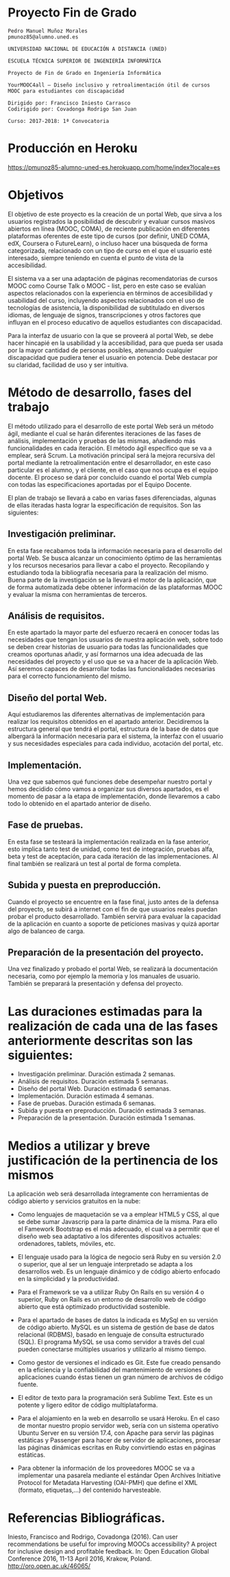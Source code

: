 # Proyecto Fin de Grado

	Pedro Manuel Muñoz Morales
	pmunoz85@alumno.uned.es

	UNIVERSIDAD NACIONAL DE EDUCACIÓN A DISTANCIA (UNED)

	ESCUELA TÉCNICA SUPERIOR DE INGENIERÍA INFORMÁTICA

	Proyecto de Fin de Grado en Ingeniería Informática

	YourMOOC4all – Diseño inclusivo y retroalimentación útil de cursos MOOC para estudiantes con discapacidad

	Dirigido por: Francisco Iniesto Carrasco
	Codirigido por: Covadonga Rodrigo San Juan
	
	Curso: 2017-2018: 1ª Convocatoria

# Producción en Heroku

https://pmunoz85-alumno-uned-es.herokuapp.com/home/index?locale=es

# Objetivos

El objetivo de este proyecto es la creación de un portal Web, que sirva a los usuarios registrados la posibilidad de descubrir y evaluar cursos masivos abiertos en línea (MOOC, COMA), de reciente publicación en diferentes plataformas oferentes de este tipo de cursos (por definir, UNED COMA, edX, Coursera o FutureLearn), o incluso hacer una búsqueda de forma categorizada, relacionado con un tipo de curso en el que el usuario esté interesado, siempre teniendo en cuenta el punto de vista de la accesibilidad. 

El sistema va a ser una adaptación de páginas recomendatorias de cursos MOOC como Course Talk o MOOC - list, pero en este caso se evalúan aspectos relacionados con la experiencia en términos de accesibilidad y usabilidad del curso, incluyendo aspectos relacionados con el uso de tecnologías de asistencia, la disponibilidad de subtitulado en diversos idiomas, de lenguaje de signos, transcripciones y otros factores que influyan en el proceso educativo de aquellos estudiantes con discapacidad. 

Para la interfaz de usuario con la que se proveerá al portal Web, se debe hacer hincapié en la usabilidad y la accesibilidad, para que pueda ser usada por la mayor cantidad de personas posibles, atenuando cualquier discapacidad que pudiera tener el usuario en potencia. Debe destacar por su claridad, facilidad de uso y ser intuitiva.


 
# Método de desarrollo, fases del trabajo

El método utilizado para el desarrollo de este portal Web será un método ágil, mediante el cual se harán diferentes iteraciones de las fases de análisis, implementación y pruebas de las mismas, añadiendo más funcionalidades en cada iteración. El método ágil específico que se va a emplear, será Scrum. La motivación principal será la mejora recursiva del portal mediante la retroalimentación entre el desarrollador, en este caso particular es el alumno, y el cliente, en el caso que nos ocupa es el equipo docente. El proceso se dará por concluido cuando el portal Web cumpla con todas las especificaciones aportadas por el Equipo Docente.

El plan de trabajo se llevará a cabo en varias fases diferenciadas, algunas de ellas iteradas hasta lograr la especificación de requisitos. Son las siguientes:

## Investigación preliminar.

En esta fase recabamos toda la información necesaria para el desarrollo del portal Web. Se busca alcanzar un conocimiento óptimo de las herramientas y los recursos necesarios para llevar a cabo el proyecto. Recopilando y estudiando toda la bibliografía necesaria para la realización del mismo. Buena parte de la investigación se la llevará el motor de la aplicación, que de forma automatizada debe obtener información de las plataformas MOOC y evaluar la misma con herramientas de terceros.

## Análisis de requisitos.

En este apartado la mayor parte del esfuerzo recaerá en conocer todas las necesidades que tengan los usuarios de nuestra aplicación web, sobre todo se deben crear historias de usuario para todas las funcionalidades que creamos oportunas añadir, y así formarnos una idea adecuada de las necesidades del proyecto y el uso que se va a hacer de la aplicación Web. Así seremos capaces de desarrollar todas las funcionalidades necesarias para el correcto funcionamiento del mismo.

## Diseño del portal Web.

Aquí estudiaremos las diferentes alternativas de implementación para realizar los requisitos obtenidos en el apartado anterior. Decidiremos la estructura general que tendrá el portal, estructura de la base de datos que albergará la información necesaria para el sistema, la interfaz con el usuario y sus necesidades especiales para cada individuo, acotación del portal, etc.

## Implementación.

Una vez que sabemos qué funciones debe desempeñar nuestro portal y hemos decidido cómo vamos a organizar sus diversos apartados, es el momento de pasar a la etapa de implementación, donde llevaremos a cabo todo lo obtenido en el apartado anterior de diseño. 

## Fase de pruebas.

En esta fase se testeará la implementación realizada en la fase anterior, esto implica tanto test de unidad, como test de integración, pruebas alfa, beta y test de aceptación, para cada iteración de las implementaciones. Al final también se realizará un test al portal de forma completa.

## Subida y puesta en preproducción.

Cuando el proyecto se encuentre en la fase final, justo antes de la defensa del proyecto, se subirá a internet con el fin de que usuarios reales puedan probar el producto desarrollado. También servirá para evaluar la capacidad de la aplicación en cuanto a soporte de peticiones masivas y quizá aportar algo de balanceo de carga. 

## Preparación de la presentación del proyecto.

Una vez finalizado y probado el portal Web, se realizará la documentación necesaria, como por ejemplo la memoria y los manuales de usuario. También se preparará la presentación y defensa del proyecto.

# Las duraciones estimadas para la realización de cada una de las fases anteriormente descritas son las siguientes:

* Investigación preliminar. Duración estimada 2 semanas.
* Análisis de requisitos. Duración estimada 5 semanas.
* Diseño del portal Web. Duración estimada 6 semanas.
* Implementación. Duración estimada 4 semanas.
* Fase de pruebas. Duración estimada 6 semanas.
* Subida y puesta en preproducción. Duración estimada 3 semanas.
* Preparación de la presentación. Duración estimada 1 semanas.

 
# Medios a utilizar y breve justificación de la pertinencia de los mismos

La aplicación web será desarrollada íntegramente con herramientas de código abierto y servicios gratuitos en la nube: 

* Como lenguajes de maquetación se va a emplear HTML5 y CSS, al que se debe sumar Javascrip para la parte dinámica de la misma. Para ello el Famework Bootstrap es el más adecuado, el cual va a permitir que el diseño web sea adaptativo a los diferentes dispositivos actuales: ordenadores, tablets, móviles, etc. 

* El lenguaje usado para la lógica de negocio será Ruby en su versión 2.0 o superior, que al ser un lenguaje interpretado se adapta a los desarrollos web. Es un lenguaje dinámico y de código abierto enfocado en la simplicidad y la productividad. 

* Para el Framework se va a utilizar Ruby On Rails en su versión 4 o superior, Ruby on Rails es un entorno de desarrollo web de código abierto que está optimizado productividad sostenible.

* Para el apartado de bases de datos la indicada es MySql en su versión de código abierto. MySQL es un sistema de gestión de base de datos relacional (RDBMS), basado en lenguaje de consulta estructurado (SQL). El programa MySQL se usa como servidor a través del cual pueden conectarse múltiples usuarios y utilizarlo al mismo tiempo.

* Como gestor de versiones el indicado es Git. Este fue creado pensando en la eficiencia y la confiabilidad del mantenimiento de versiones de aplicaciones cuando éstas tienen un gran número de archivos de código fuente.

* El editor de texto para la programación será Sublime Text. Este es un potente y ligero editor de código multiplataforma.

* Para el alojamiento en la web en desarrollo se usará Heroku.  En el caso de montar nuestro propio servidor web, sería con un sistema operativo Ubuntu Server en su versión 17.4, con Apache para servir las páginas estáticas y Passenger para hacer de servidor de aplicaciones, procesar las páginas dinámicas escritas en Ruby convirtiendo estas en páginas estáticas.

* Para obtener la información de los proveedores MOOC se va a implementar una pasarela mediante el estándar Open Archives Initiative Protocol for Metadata Harvesting (OAI-PMH) que define el XML (formato, etiquetas,...) del contenido harvesteable.

# Referencias Bibliográficas.

Iniesto, Francisco and Rodrigo, Covadonga (2016). Can user recommendations be useful for improving MOOCs accessibility? A project for inclusive design and profitable feedback. In: Open Education Global Conference 2016, 11-13 April 2016, Krakow, Poland.  http://oro.open.ac.uk/46065/


